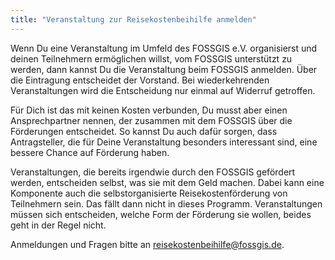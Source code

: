```yaml
---
title: "Veranstaltung zur Reisekostenbeihilfe anmelden"
---
```


Wenn Du eine Veranstaltung im Umfeld des FOSSGIS e.V. organisierst und deinen
Teilnehmern ermöglichen willst, vom FOSSGIS unterstützt zu werden, dann kannst
Du die Veranstaltung beim FOSSGIS anmelden. Über die Eintragung entscheidet der
Vorstand. Bei wiederkehrenden Veranstaltungen wird die Entscheidung nur einmal
auf Widerruf getroffen.

Für Dich ist das mit keinen Kosten verbunden, Du musst aber einen
Ansprechpartner nennen, der zusammen mit dem FOSSGIS über die Förderungen
entscheidet. So kannst Du auch dafür sorgen, dass Antragsteller, die für
Deine Veranstaltung besonders interessant sind, eine bessere Chance auf
Förderung haben.

Veranstaltungen, die bereits irgendwie durch den FOSSGIS gefördert werden,
entscheiden selbst, was sie mit dem Geld machen. Dabei kann eine Komponente
auch die selbstorganisierte Reisekostenförderung von Teilnehmern sein. Das
fällt dann nicht in dieses Programm. Veranstaltungen müssen sich entscheiden,
welche Form der Förderung sie wollen, beides geht in der Regel nicht.

Anmeldungen und Fragen bitte an
[reisekostenbeihilfe@fossgis.de](mailto:reisekostenbeihilfe@fossgis.de).

